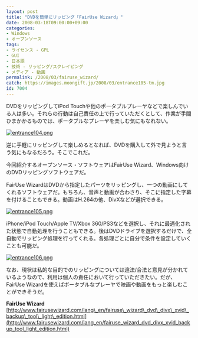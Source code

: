 ```yaml
---
layout: post
title: "DVDを簡単にリッピング「FairUse Wizard」"
date: 2008-03-18T09:00:00+09:00
categories:
- Windows
- オープンソース
tags: 
- ライセンス - GPL
- GUI
- 日本語
- 技術 - リッピング/スクレイピング
- メディア - 動画
permalink: /2008/03/fairuse_wizard/
catch: https://images.moongift.jp/2008/03/entrance105-tm.jpg
id: 7004
---
```

DVDをリッピングしてiPod Touchや他のポータブルプレーヤなどで楽しんでいる人は多い。それらの行動は自己責任の上で行っていただくとして、作業が手間ひまかかるものでは、ポータブルなプレーヤを楽しむ気にもなれない。   
  
[![entrance104.png](https://images.moongift.jp/2008/03/entrance104-tm.jpg)](https://images.moongift.jp/2008/03/entrance104.jpg)  
  
逆に手軽にリッピングして楽しめるとなれば、DVDを購入して外で見ようと言う気にもなるだろう。そこでこれだ。   
  
今回紹介するオープンソース・ソフトウェアはFairUse Wizard、Windows向けのDVDリッピングソフトウェアだ。   
  
<!--more-->  
  
FairUse WizardはDVDから指定したパーツをリッピングし、一つの動画にしてくれるソフトウェアだ。もちろん、音声と動画が合わさり、そこに指定した字幕を付けることもできる。動画はH.264の他、DivXなどが選択できる。   
  
[![entrance105.png](https://images.moongift.jp/2008/03/entrance105-tm.jpg)](https://images.moongift.jp/2008/03/entrance105.jpg)  
  
iPhone/iPod Touch/Apple TV/Xbox 360/PS3などを選択し、それに最適化された状態で自動処理を行うこともできる。後はDVDドライブを選択するだけで、全自動でリッピング処理を行ってくれる。各処理ごとに自分で条件を設定していくことも可能だ。   
  
[![entrance106.png](https://images.moongift.jp/2008/03/entrance106-tm.jpg)](https://images.moongift.jp/2008/03/entrance106.jpg)  
  
なお、現状は私的な目的でのリッピングについては違法/合法と意見が分かれているようなので、利用は個人の責任において行っていただきたい。だが、FairUse Wizardを使えばポータブルなプレーヤで映画や動画をもっと楽しむことができそうだ。   
  
**FairUse Wizard**  
[http://www.fairusewizard.com/lang\_en/fairuse\_wizard\_dvd\_divx\_xvid\_backup\_tool\_light\_edition.html](http://www.fairusewizard.com/lang_en/fairuse_wizard_dvd_divx_xvid_backup_tool_light_edition.html)

